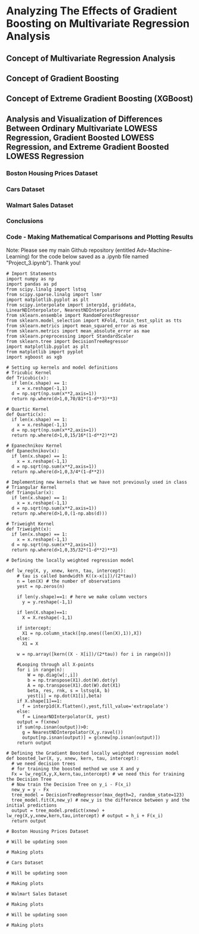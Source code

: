 # Analyzing The Effects of Gradient Boosting on Multivariate Regression Analysis

## Concept of Multivariate Regression Analysis


## Concept of Gradient Boosting


## Concept of Extreme Gradient Boosting (XGBoost)


## Analysis and Visualization of Differences Between Ordinary Multivariate LOWESS Regression, Gradient Boosted LOWESS Regression, and Extreme Gradient Boosted LOWESS Regression

### Boston Housing Prices Dataset


### Cars Dataset


### Walmart Sales Dataset


### Conclusions


### Code - Making Mathematical Comparisons and Plotting Results

Note: Please see my main Github repository (entitled Adv-Machine-Learning) for the code below saved as a .ipynb file named "Project_3.ipynb"). Thank you!

```
# Import Statements
import numpy as np
import pandas as pd
from scipy.linalg import lstsq
from scipy.sparse.linalg import lsmr
import matplotlib.pyplot as plt
from scipy.interpolate import interp1d, griddata, LinearNDInterpolator, NearestNDInterpolator
from sklearn.ensemble import RandomForestRegressor
from sklearn.model_selection import KFold, train_test_split as tts
from sklearn.metrics import mean_squared_error as mse
from sklearn.metrics import mean_absolute_error as mae
from sklearn.preprocessing import StandardScaler
from sklearn.tree import DecisionTreeRegressor
import matplotlib.pyplot as plt
from matplotlib import pyplot
import xgboost as xgb

# Setting up kernels and model definitions
# Tricubic Kernel
def Tricubic(x):
  if len(x.shape) == 1:
    x = x.reshape(-1,1)
  d = np.sqrt(np.sum(x**2,axis=1))
  return np.where(d>1,0,70/81*(1-d**3)**3)

# Quartic Kernel
def Quartic(x):
  if len(x.shape) == 1:
    x = x.reshape(-1,1)
  d = np.sqrt(np.sum(x**2,axis=1))
  return np.where(d>1,0,15/16*(1-d**2)**2)

# Epanechnikov Kernel
def Epanechnikov(x):
  if len(x.shape) == 1:
    x = x.reshape(-1,1)
  d = np.sqrt(np.sum(x**2,axis=1))
  return np.where(d>1,0,3/4*(1-d**2)) 
  
# Implementing new kernels that we have not previously used in class
# Triangular Kernel
def Triangular(x):
  if len(x.shape) == 1:
    x = x.reshape(-1,1)
  d = np.sqrt(np.sum(x**2,axis=1))
  return np.where(d>1,0,(1-np.abs(d))) 

# Triweight Kernel
def Triweight(x):
  if len(x.shape) == 1:
    x = x.reshape(-1,1)
  d = np.sqrt(np.sum(x**2,axis=1))
  return np.where(d>1,0,35/32*(1-d**2)**3) 
  
# Defining the locally weighted regression model

def lw_reg(X, y, xnew, kern, tau, intercept):
    # tau is called bandwidth K((x-x[i])/(2*tau))
    n = len(X) # the number of observations
    yest = np.zeros(n)

    if len(y.shape)==1: # here we make column vectors
      y = y.reshape(-1,1)

    if len(X.shape)==1:
      X = X.reshape(-1,1)
    
    if intercept:
      X1 = np.column_stack([np.ones((len(X),1)),X])
    else:
      X1 = X

    w = np.array([kern((X - X[i])/(2*tau)) for i in range(n)])

    #Looping through all X-points
    for i in range(n):          
        W = np.diag(w[:,i])
        b = np.transpose(X1).dot(W).dot(y)
        A = np.transpose(X1).dot(W).dot(X1)
        beta, res, rnk, s = lstsq(A, b)
        yest[i] = np.dot(X1[i],beta)
    if X.shape[1]==1:
      f = interp1d(X.flatten(),yest,fill_value='extrapolate')
    else:
      f = LinearNDInterpolator(X, yest)
    output = f(xnew)
    if sum(np.isnan(output))>0:
      g = NearestNDInterpolator(X,y.ravel()) 
      output[np.isnan(output)] = g(xnew[np.isnan(output)])
    return output
 
# Defining the Gradient Boosted locally weighted regression model
def boosted_lwr(X, y, xnew, kern, tau, intercept):
  # we need decision trees
  # for training the boosted method we use X and y
  Fx = lw_reg(X,y,X,kern,tau,intercept) # we need this for training the Decision Tree
  # Now train the Decision Tree on y_i - F(x_i)
  new_y = y - Fx
  tree_model = DecisionTreeRegressor(max_depth=2, random_state=123)
  tree_model.fit(X,new_y) # new_y is the difference between y and the initial predictions
  output = tree_model.predict(xnew) + lw_reg(X,y,xnew,kern,tau,intercept) # output = h_i + F(x_i)
  return output 
  
# Boston Housing Prices Dataset

# Will be updating soon

# Making plots

# Cars Dataset

# Will be updating soon

# Making plots

# Walmart Sales Dataset

# Making plots

# Will be updating soon

# Making plots

```
